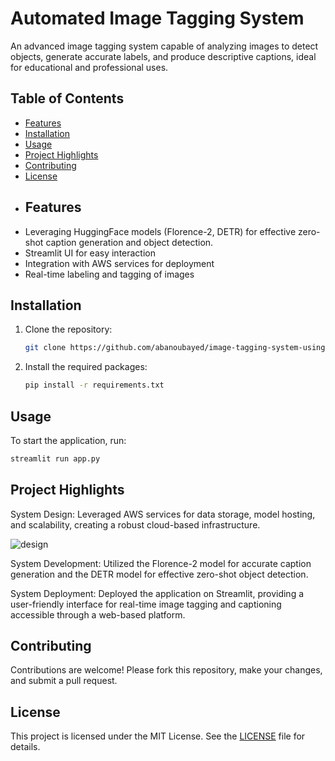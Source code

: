# Automated Image Tagging System

An advanced image tagging system capable of analyzing images to detect objects, generate accurate labels, and produce descriptive captions, ideal for educational and professional uses.
## Table of Contents
- [Features](#features)
- [Installation](#installation)
- [Usage](#usage)
- [Project Highlights](#project-Highlights)
- [Contributing](#contributing)
- [License](#license)
- ## Features
- Leveraging HuggingFace models (Florence-2, DETR) for effective zero-shot caption generation and object detection.
- Streamlit UI for easy interaction
- Integration with AWS services for deployment
- Real-time labeling and tagging of images
## Installation
1. Clone the repository:
   ```bash
   git clone https://github.com/abanoubayed/image-tagging-system-using-florence2-and-DETR/tree/mainautomated-image-tagging-system.git
   ```
2. Install the required packages:
   ```bash
   pip install -r requirements.txt
   ```
## Usage
To start the application, run:
```bash
streamlit run app.py
```
## Project Highlights
System Design: Leveraged AWS services for data storage, model hosting, and scalability, creating a robust cloud-based infrastructure.

![design](https://github.com/user-attachments/assets/a2776f24-67b3-4623-800b-f35d964e443d)

System Development: Utilized the Florence-2 model for accurate caption generation and the DETR model for effective zero-shot object detection.

System Deployment: Deployed the application on Streamlit, providing a user-friendly interface for real-time image tagging and captioning accessible through a web-based platform.
## Contributing
Contributions are welcome! Please fork this repository, make your changes, and submit a pull request.

## License
This project is licensed under the MIT License. See the [LICENSE](LICENSE) file for details.
